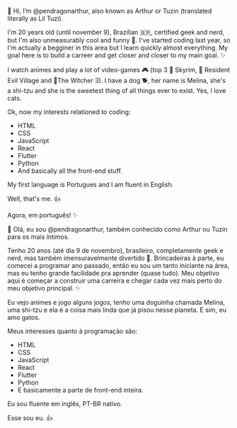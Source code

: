 👋 Hi, I’m @pendragonarthur, also known as Arthur or Tuzin (translated literally as Lil Tuzi).

I'm 20 years old (until november 9), Brazilian 🇧🇷, certified geek and nerd, but I'm also unmeasurably cool and funny 🤠. I've started coding last year, so I'm actually 
a begginer in this area but I learn quickly almost everything. My goal here is to build a carreer and get closer and closer to my main goal. ✨

I watch animes and play a lot of video-games 🎮 (top 3 🥇 Skyrim, 🥈 Resident Evil Village and 🥉The Witcher 3). I have a dog 🐕, her name is Melina, she's a shi-tzu
and she is the sweetest thing of all things ever to exist. Yes, I love cats. 

Ok, now my interests relationed to coding:
- HTML
- CSS
- JavaScript
- React
- Flutter
- Python
- And basically all the front-end stuff. 

My first language is Portugues and I am fluent in English. 

Well, that's me. 👍


Agora, em português! ✨

👋 Olá, eu sou @pendragonarthur, também conhecido como Arthur ou Tuzin para os mais íntimos. 

Tenho 20 anos (até dia 9 de novembro), brasileiro, completamente geek e nerd, mas também imensuravelmente divertido 🤠. Brincadeiras à parte, eu comecei a programar ano passado, então eu sou um tanto iniciante na área, mas eu tenho grande facilidade pra aprender (quase tudo). Meu objetivo aqui é começar a construir uma carreira e chegar cada vez mais perto do meu objetivo principal. ✨

Eu vejo animes e jogo alguns jogos, tenho uma doguinha chamada Melina, uma shi-tzu e ela é a coisa mais linda que já pisou nesse planeta. E sim, eu amo gatos. 

Meus interesses quanto à programação são: 
- HTML
- CSS
- JavaScript
- React
- Flutter
- Python
- E basicamente a parte de front-end inteira. 

Eu sou fluente em inglês, PT-BR nativo.

Esse sou eu. 👍

<!---
pendragonarthur/pendragonarthur is a ✨ special ✨ repository because its `README.md` (this file) appears on your GitHub profile.
You can click the Preview link to take a look at your changes.
--->
